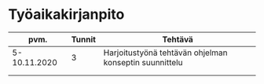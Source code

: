 # Työaikakirjanpito

| pvm.         | Tunnit | Tehtävä                                                |
|--------------|--------|--------------------------------------------------------|
| 5-10.11.2020 | 3      | Harjoitustyönä tehtävän ohjelman konseptin suunnittelu |
|              |        |                                                        |
|              |        |                                                        |
